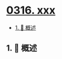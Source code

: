 # [0316. xxx](https://github.com/Tdahuyou/TNotes.leetcode/tree/main/notes/0316.%20xxx)

<!-- region:toc -->

- [1. 📝 概述](#1--概述)

<!-- endregion:toc -->

## 1. 📝 概述
